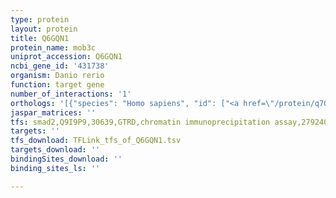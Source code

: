 ```yaml
---
type: protein
layout: protein
title: Q6GQN1
protein_name: mob3c
uniprot_accession: Q6GQN1
ncbi_gene_id: '431738'
organism: Danio rerio
function: target gene
number_of_interactions: '1'
orthologs: '[{"species": "Homo sapiens", "id": ["<a href=\"/protein/q70ia8\">Q70IA8</a>"]}, {"species": "Mus musculus", "id": ["<a href=\"/protein/q8bjg4\">Q8BJG4</a>"]}, {"species": "Rattus norvegicus", "id": ["<a href=\"/protein/d3zp72\">D3ZP72</a>"]}, {"species": "Drosophila melanogaster", "id": ["<a href=\"/protein/q9vl13\">Q9VL13</a>"]}, {"species": "Caenorhabditis elegans", "id": ["<a href=\"/protein/q9uax1\">Q9UAX1</a>"]}]'
jaspar_matrices: ''
tfs: smad2,Q9I9P9,30639,GTRD,chromatin immunoprecipitation assay,27924024%5Buid%5D,No
targets: ''
tfs_download: TFLink_tfs_of_Q6GQN1.tsv
targets_download: ''
bindingSites_download: ''
binding_sites_ls: ''

---
```

